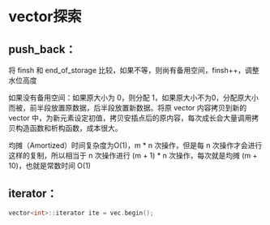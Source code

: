 # vector探索

## push_back：

将 finsh 和 end_of_storage 比较，如果不等，则尚有备用空间，finsh++，调整水位高度

如果没有备用空间：如果原大小为 0，则分配 1，如果原大小不为0，分配原大小而被，前半段放置原数据，后半段放置新数据。将原 vector 内容拷贝到新的 vector 中，为新元素设定初值，拷贝安插点后的原内容，每次成长会大量调用拷贝构造函数和析构函数，成本很大。

均摊（Amortized）时间复杂度为O(1)，m * n 次操作，但是每 n 次操作才会进行这样的复制，所以相当于 n 次操作进行 (m + 1) * n 次操作，每次就是均摊 (m + 10)，也就是常数时间 O(1)

## iterator：

~~~cpp
vector<int>::iterator ite = vec.begin();
~~~

